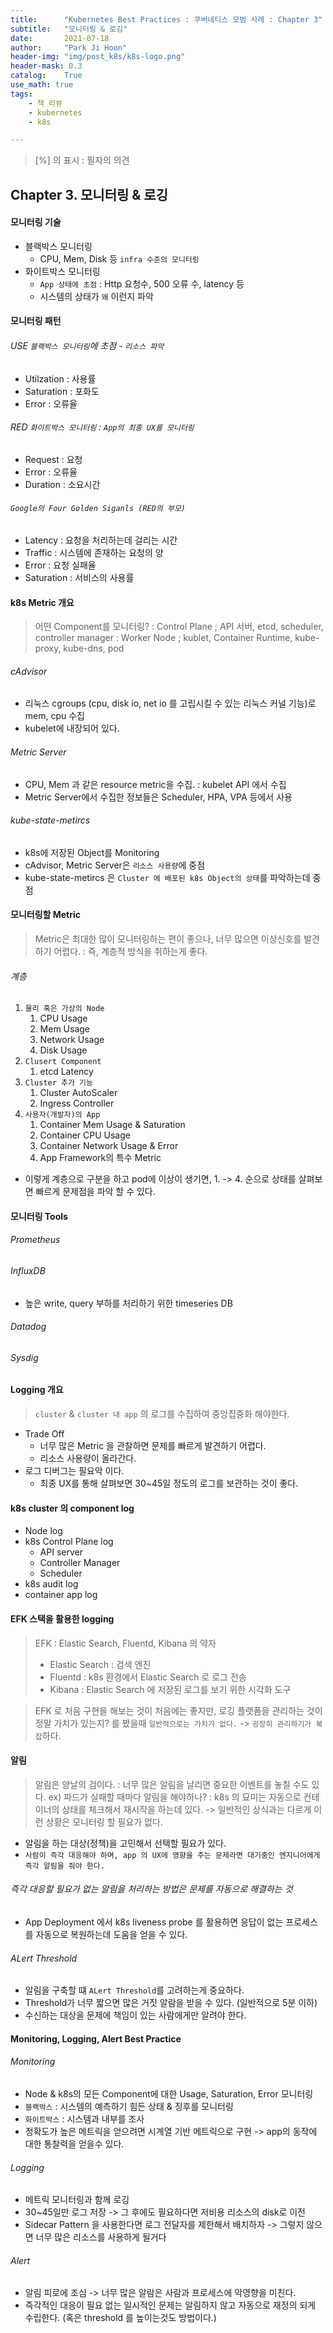 ```yaml
---
title:      "Kubernetes Best Practices : 쿠버네티스 모범 사례 : Chapter 3"
subtitle:   "모니터링 & 로깅"
date:       2021-07-18
author:     "Park Ji Hoon"
header-img: "img/post_k8s/k8s-logo.png"
header-mask: 0.3
catalog:    True
use_math: true
tags:
    - 책 리뷰
    - kubernetes
    - k8s

---
```

> [%] 의 표시 : 필자의 의견  


## Chapter 3. 모니터링 & 로깅
#### 모니터링 기술
- 블랙박스 모니터링
  - CPU, Mem, Disk 등 `infra 수준의 모니터링`
- 화이트박스 모니터링
  - `App 상태에 초점` : Http 요청수, 500 오류 수, latency 등
  - 시스템의 상태가 `왜` 이런지 파악

#### 모니터링 패턴
###### USE `블랙박스 모니터링`에 초점 - `리소스 파악`
- Utilzation : 사용률
- Saturation : 포화도
- Error : 오류율
###### RED `화이트박스 모니터링` : `App의 최종 UX를 모니터링`
- Request : 요청
- Error : 오류율
- Duration : 소요시간
###### `Google의 Four Golden Siganls (RED의 부모)`
- Latency : 요청을 처리하는데 걸리는 시간
- Traffic : 시스템에 존재하는 요청의 양
- Error : 요청 실패율
- Saturation : 서비스의 사용률



#### k8s Metric 개요
> 어떤 Component를 모니터링? 
> : Control Plane ; API 서버, etcd, scheduler, controller manager
> : Worker Node ; kublet, Container Runtime, kube-proxy, kube-dns, pod

###### cAdvisor
- 리눅스 cgroups (cpu, disk io, net io 를 고립시킬 수 있는 리눅스 커널 기능)로 mem, cpu 수집 
- kubelet에 내장되어 있다.

###### Metric Server
- CPU, Mem 과 같은 resource metric을 수집. : kubelet API 에서 수집
- Metric Server에서 수집한 정보들은 Scheduler, HPA, VPA 등에서 사용

###### kube-state-metircs
- k8s에 저장된 Object를 Monitoring 
- cAdvisor, Metric Server은 `리소스 사용량`에 중점
- kube-state-metircs 은 `Cluster 에 배포된 k8s Object의 상태`를 파악하는데 중점


#### 모니터링할 Metric
> Metric은 최대한 많이 모니터링하는 편이 좋으나, 너무 많으면 이상신호를 발견하기 어렵다. 
> : 즉, 계층적 방식을 취하는게 좋다.

###### 계층
  1. `물리 혹은 가상의 Node`
     1. CPU Usage
     2. Mem Usage
     3. Network Usage
     4. Disk Usage
  2. `Clusert Component`
     1. etcd Latency
  3. `Cluster 추가 기능`
     1. Cluster AutoScaler
     2. Ingress Controller
  4. `사용자(개발자)의 App`
     1. Container Mem Usage & Saturation
     2. Container CPU Usage
     3. Container Network Usage & Error
     4. App Framework의 특수 Metric
- 이렇게 계층으로 구분을 하고 pod에 이상이 생기면, 1. -> 4. 순으로 상태를 살펴보면 빠르게 문제점을 파악 할 수 있다.

#### 모니터링 Tools
###### Prometheus

###### InfluxDB
- 높은 write, query 부하를 처리하기 위한 timeseries DB

###### Datadog

###### Sysdig


#### Logging 개요
> `cluster` & `cluster 내 app` 의 로그를 수집하여 중앙집중화 해야한다.

- Trade Off
  - 너무 많은 Metric 을 관찰하면 문제를 빠르게 발견하기 어렵다.
  - 리소스 사용량이 올라간다.
- 로그 디버그는 필요악 이다.
  - 최종 UX를 통해 살펴보면 30~45일 정도의 로그를 보관하는 것이 좋다.

#### k8s cluster 의 component log
- Node log
- k8s Control Plane log
  - API server
  - Controller Manager
  - Scheduler
- k8s audit log
- container app log


#### EFK 스택을 활용한 logging
> EFK : Elastic Search, Fluentd, Kibana 의 약자
> - Elastic Search : 검색 엔진
> - Fluentd : k8s 환경에서 Elastic Search 로 로그 전송
> - Kibana : Elastic Search 에 저장된 로그를 보기 위한 시각화 도구

> EFK 로 처음 구현을 해보는 것이 처음에는 좋지만, 로깅 플랫폼을 관리하는 것이 정말 가치가 있는지? 를 봤을때 `일반적으로는 가치가 없다.` -> `굉장히 관리하기가 복잡`하다.


#### 알림
> 알림은 양날의 검이다. : 너무 많은 알림을 날리면 중요한 이벤트를 놓칠 수도 있다.
> ex) 파드가 실패할 때마다 알림을 해야하나? : k8s 의 묘미는 자동으로 컨테이너의 상태를 체크해서 재시작을 하는데 있다. -> 일반적인 상식과는 다르게 이런 상황은 모니터링 할 필요가 없다.

- 알림을 하는 대상(정책)을 고민해서 선택할 필요가 있다.
- `사람이 즉각 대응해야 하며, app 의 UX에 영향을 주는 문제라면 대기중인 엔지니어에게 즉각 알림을 줘야 한다.`

###### 즉각 대응할 필요가 없는 알림을 처리하는 방법은 문제를 자동으로 해결하는 것
- App Deployment 에서 k8s liveness probe 를 활용하면 응답이 없는 프로세스를 자동으로 복원하는데 도움을 얻을 수 있다.

###### ALert Threshold
- 알림을 구축할 떄 `ALert Threshold`를 고려하는게 중요하다.
- Threshold가 너무 짧으면 많은 거짓 알람을 받을 수 있다. (일반적으로 5분 이하)
- 수신하는 대상을 문제에 책임이 있는 사람에게만 알려야 한다.


#### Monitoring, Logging, Alert Best Practice
###### Monitoring
- Node & k8s의 모든 Component에 대한 Usage, Saturation, Error 모니터링
- `블랙박스` : 시스템의 예측하기 힘든 상태 & 징후를 모니터링
- `화이트박스` : 시스템과 내부를 조사
- 정확도가 높은 메트릭을 얻으려면 시계열 기반 메트릭으로 구현 -> app의 동작에 대한 통찰력을 얻을수 있다.

###### Logging
- 메트릭 모니터링과 함께 로깅
- 30~45일만 로그 저장 -> 그 후에도 필요하다면 저비용 리소스의 disk로 이전
- Sidecar Pattern 을 사용한다면 로그 전달자를 제한해서 배치하자 -> 그렇지 않으면 너무 많은 리소스를 사용하게 될거다
  
###### Alert
- 알림 피로에 조심 -> 너무 많은 알람은 사람과 프로세스에 악영향을 미친다.
- 즉각적인 대응이 필요 없는 일시적인 문제는 알림하지 않고 자동으로 재정의 되게 수립한다. (혹은 threshold 를 높이는것도 방법이다.)